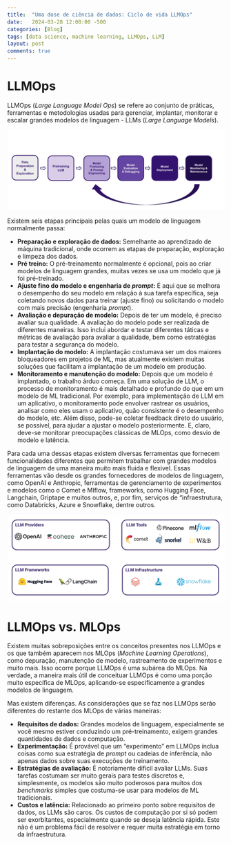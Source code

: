 ```yaml
---
title:  "Uma dose de ciência de dados: Ciclo de vida LLMOps"
date:   2024-03-28 12:00:00 -500
categories: [Blog]
tags: [data science, machine learning, LLMOps, LLM]
layout: post
comments: true
---
```


# LLMOps

LLMOps (*Large Language Model Ops*) se refere ao conjunto de práticas, ferramentas e metodologias usadas para gerenciar, implantar, monitorar e escalar grandes modelos de linguagem - LLMs (*Large Language Models*).  

![png](https://github.com/gallileugenesis/gallileugenesis.github.io/blob/main/post-img/2024-03-28-one-dose-of-data-science/LLMOps_lifecycle.png?raw=true)

Existem seis etapas principais pelas quais um modelo de linguagem normalmente passa:

- **Preparação e exploração de dados:** Semelhante ao aprendizado de máquina tradicional, onde ocorrem as etapas de preparação, exploração e limpeza dos dados.
- **Pré treino:** O pré-treinamento normalmente é opcional, pois ao criar modelos de linguagem grandes, muitas vezes se usa um modelo que já foi pré-treinado.
- **Ajuste fino do modelo e engenharia de *prompt*:** É aqui que se melhora o desempenho do seu modelo em relação à sua tarefa específica, seja coletando novos dados para treinar (ajuste fino) ou solicitando o modelo com mais precisão (engenharia *prompt*).
- **Avaliação e depuração de modelo:** Depois de ter um modelo, é preciso avaliar sua qualidade. A avaliação do modelo pode ser realizada de diferentes maneiras. Isso inclui abordar e testar diferentes táticas e métricas de avaliação para avaliar a qualidade, bem como estratégias para testar a segurança do modelo.
- **Implantação do modelo:** A implantação costumava ser um dos maiores bloqueadores em projetos de ML, mas atualmente existem muitas soluções que facilitam a implantação de um modelo em produção.
- **Monitoramento e manutenção do modelo:** Depois que um modelo é implantado, o trabalho árduo começa. Em uma solução de LLM, o processo de monitoramento é mais detalhado e profundo do que em um modelo de ML tradicional. Por exemplo, para implementação de LLM em um aplicativo, o monitoramento pode envolver rastrear os usuários, analisar como eles usam o aplicativo, quão consistente é o desempenho do modelo, etc. Além disso, pode-se coletar feedback direto do usuário, se possível, para ajudar a ajustar o modelo posteriormente. E, claro, deve-se monitorar preocupações clássicas de MLOps, como desvio de modelo e latência.

Para cada uma dessas etapas existem diversas ferramentas que fornecem funcionalidades diferentes que permitem trabalhar com grandes modelos de linguagem de uma maneira muito mais fluida e flexivel. Essas ferramentas vão desde os grandes fornecedores de modelos de linguagem, como OpenAI e Anthropic,  ferramentas de gerenciamento de experimentos e modelos como o Comet e Mlflow, frameworks, como Hugging Face, Langchain, Griptape e muitos outros, e, por fim, serviços de “infraestrutura, como Databricks, Azure e Snowflake, dentre outros.

![png](https://github.com/gallileugenesis/gallileugenesis.github.io/blob/main/post-img/2024-03-28-one-dose-of-data-science/LLMOps_tools.jpeg?raw=true)


# LLMOps vs. MLOps

Existem muitas sobreposições entre os conceitos presentes nos LLMOps e os que também aparecem nos MLOps (*Machine Learning Operations*), como depuração, manutenção de modelo, rastreamento de experimentos e muito mais. Isso ocorre porque LLMOps é uma subárea do MLOps. Na verdade, a maneira mais útil de conceituar LLMOps é como uma porção muito específica de MLOps, aplicando-se especificamente a grandes modelos de linguagem.

Mas existem diferenças. As considerações que se faz nos LLMOps serão diferentes do restante dos MLOps de várias maneiras:

- **Requisitos de dados:** Grandes modelos de linguagem, especialmente se você mesmo estiver conduzindo um pré-treinamento, exigem grandes quantidades de dados e computação.
- **Experimentação:** É provável que um “experimento” em LLMOps inclua coisas como sua estratégia de *prompt* ou cadeias de inferência, não apenas dados sobre suas execuções de treinamento.
- **Estratégias de avaliação:** É notoriamente difícil avaliar LLMs. Suas tarefas costumam ser muito gerais para testes discretos e, simplesmente, os modelos são muito poderosos para muitos dos *benchmarks* simples que costuma-se usar para modelos de ML tradicionais.
- **Custos e latência:** Relacionado ao primeiro ponto sobre requisitos de dados, os LLMs são caros. Os custos de computação por si só podem ser exorbitantes, especialmente quando se deseja latência rápida. Este não é um problema fácil de resolver e requer muita estratégia em torno da infraestrutura.

